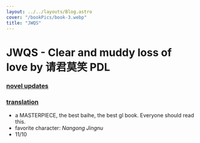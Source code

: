 ```yaml
---
layout: ../../layouts/Blog.astro
cover: "/bookPics/book-3.webp"
title: "JWQS"
---
```


# JWQS - Clear and muddy loss of love by 请君莫笑 PDL
### **[novel updates](https://www.novelupdates.com/series/clear-and-muddy-loss-of-love/)**
### **[translation](https://drive.google.com/drive/folders/1GVVb2LGSfKmv7fZh9whXbCIXXohaBCnj)**
- a MASTERPIECE, the best baihe, the best gl book. Everyone should read this.
- favorite character: _Nangong Jingnu_
- 11/10